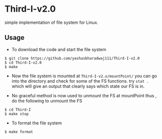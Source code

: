 # Third-I-v2.0
simple implementation of file system for Linux.

## Usage

* To download the code and start the file system
```
$ git clone https://github.com/yashasbharadwaj111/Third-I-v2.0
$ cd Third-I-v2.0
$ make
```

* Now the file system is mounted at ```Third-I-v2.o/mountPoint/``` you can go into the directory and check for some of the FS functions. try ```stat .``` which will give an output that clearly says which state our FS is in.

* No graceful method is now used to unmount the FS at mountPoint
thus , do the following to unmount the FS
```
$ cd Third-I
$ make stop
```

* To format the file system
```
$ make format
```